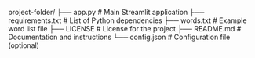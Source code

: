 project-folder/
├── app.py # Main Streamlit application
├── requirements.txt # List of Python dependencies
├── words.txt # Example word list file
├── LICENSE # License for the project
├── README.md # Documentation and instructions
└── config.json # Configuration file (optional)
